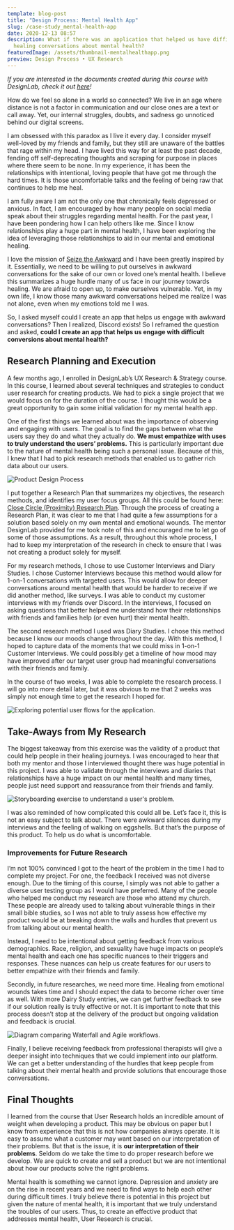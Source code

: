 ```yaml
---
template: blog-post
title: "Design Process: Mental Health App"
slug: /case-study_mental-health-app
date: 2020-12-13 08:57
description: What if there was an application that helped us have difficult but
  healing conversations about mental health?
featuredImage: /assets/thumbnail-mentalhealthapp.png
preview: Design Process • UX Research
---
```

<!--StartFragment-->

*If you are interested in the documents created during this course with DesignLab, check it out [here](https://www.figma.com/file/YhsOddOdM3LjuIgce3HQao/DesignLab?node-id=13%3A59)!*

How do we feel so alone in a world so connected? We live in an age where distance is not a factor in communication and our close ones are a text or call away. Yet, our internal struggles, doubts, and sadness go unnoticed behind our digital screens.

I am obsessed with this paradox as I live it every day. I consider myself well-loved by my friends and family, but they still are unaware of the battles that rage within my head. I have lived this way for at least the past decade, fending off self-deprecating thoughts and scraping for purpose in places where there seem to be none. In my experience, it has been the relationships with intentional, loving people that have got me through the hard times. It is those uncomfortable talks and the feeling of being raw that continues to help me heal.

I am fully aware I am not the only one that chronically feels depressed or anxious. In fact, I am encouraged by how many people on social media speak about their struggles regarding mental health. For the past year, I have been pondering how I can help others like me. Since I know relationships play a huge part in mental health, I have been exploring the idea of leveraging those relationships to aid in our mental and emotional healing.

I love the mission of [Seize the Awkward](https://seizetheawkward.org/) and I have been greatly inspired by it. Essentially, we need to be willing to put ourselves in awkward conversations for the sake of our own or loved one’s mental health. I believe this summarizes a huge hurdle many of us face in our journey towards healing. We are afraid to open up, to make ourselves vulnerable. Yet, in my own life, I know those many awkward conversations helped me realize I was not alone, even when my emotions told me I was.

So, I asked myself could I create an app that helps us engage with awkward conversations? Then I realized, Discord exists! So I reframed the question and asked, **could I create an app that helps us engage with difficult conversions about mental health?**

<!--EndFragment-->

<!--StartFragment-->

## Research Planning and Execution

A few months ago, I enrolled in DesignLab’s UX Research & Strategy course. In this course, I learned about several techniques and strategies to conduct user research for creating products. We had to pick a single project that we would focus on for the duration of the course. I thought this would be a great opportunity to gain some initial validation for my mental health app.

One of the first things we learned about was the importance of observing and engaging with users. The goal is to find the gaps between what the users say they do and what they actually do. **We must empathize with uses to truly understand the users’ problems.** This is particularly important due to the nature of mental health being such a personal issue. Because of this, I knew that I had to pick research methods that enabled us to gather rich data about our users.

![Product Design Process](/assets/diagram_v3.png "Overview of the design process taught by DesignLabs")

I put together a Research Plan that summarizes my objectives, the research methods, and identifies my user focus groups. All this could be found here: [Close Circle (Proximity) Research Plan](https://docs.google.com/document/d/1cvhdw_Z0L3Ph6LhkHJi0Xfx3z0sqvMRMExkWEVpCEjw/edit?usp=sharing). Through the process of creating a Research Plan, it was clear to me that I had quite a few assumptions for a solution based solely on my own mental and emotional wounds. The mentor DesignLab provided for me took note of this and encouraged me to let go of some of those assumptions. As a result, throughout this whole process, I had to keep my interpretation of the research in check to ensure that I was not creating a product solely for myself.

For my research methods, I chose to use Customer Interviews and Diary Studies. I chose Customer Interviews because this method would allow for 1-on-1 conversations with targeted users. This would allow for deeper conversations around mental health that would be harder to receive if we did another method, like surveys. I was able to conduct my customer interviews with my friends over Discord. In the interviews, I focused on asking questions that better helped me understand how their relationships with friends and families help (or even hurt) their mental health.

The second research method I used was Diary Studies. I chose this method because I know our moods change throughout the day. With this method, I hoped to capture data of the moments that we could miss in 1-on-1 Customer Interviews. We could possibly get a timeline of how mood may have improved after our target user group had meaningful conversations with their friends and family.

In the course of two weeks, I was able to complete the research process. I will go into more detail later, but it was obvious to me that 2 weeks was simply not enough time to get the research I hoped for.

![Exploring potential user flows for the application.](/assets/userflow_v1.jpg "Towards the end of the course we focused on creating user flows and low-fidelity mockups.")

<!--EndFragment-->

<!--StartFragment-->

## Take-Aways from My Research

The biggest takeaway from this exercise was the validity of a product that could help people in their healing journeys. I was encouraged to hear that both my mentor and those I interviewed thought there was huge potential in this project. I was able to validate through the interviews and diaries that relationships have a huge impact on our mental health and many times, people just need support and reassurance from their friends and family.

![Storyboarding exercise to understand a user's problem.](/assets/storyboardreview_v1.png "Feedback to validate how accurately I captured the user's problem.")

I was also reminded of how complicated this could all be. Let’s face it, this is not an easy subject to talk about. There were awkward silences during my interviews and the feeling of walking on eggshells. But that’s the purpose of this product. To help us do what is uncomfortable.

### Improvements for Future Research

I’m not 100% convinced I got to the heart of the problem in the time I had to complete my project. For one, the feedback I received was not diverse enough. Due to the timing of this course, I simply was not able to gather a diverse user testing group as I would have preferred. Many of the people who helped me conduct my research are those who attend my church. These people are already used to talking about vulnerable things in their small bible studies, so I was not able to truly assess how effective my product would be at breaking down the walls and hurdles that prevent us from talking about our mental health.

Instead, I need to be intentional about getting feedback from various demographics. Race, religion, and sexuality have huge impacts on people’s mental health and each one has specific nuances to their triggers and responses. These nuances can help us create features for our users to better empathize with their friends and family.

Secondly, in future researches, we need more time. Healing from emotional wounds takes time and I should expect the data to become richer over time as well. With more Dairy Study entries, we can get further feedback to see if our solution really is truly effective or not. It is important to note that this process doesn’t stop at the delivery of the product but ongoing validation and feedback is crucial.

![Diagram comparing Waterfall and Agile workflows.](/assets/ux-delivery.png "The Agile workflow would allow us to receive constant feedback from users.")

Finally, I believe receiving feedback from professional therapists will give a deeper insight into techniques that we could implement into our platform. We can get a better understanding of the hurdles that keep people from talking about their mental health and provide solutions that encourage those conversations.

<!--EndFragment-->

<!--StartFragment-->

## Final Thoughts

I learned from the course that User Research holds an incredible amount of weight when developing a product. This may be obvious on paper but I know from experience that this is not how companies always operate. It is easy to assume what a customer may want based on our interpretation of their problems. But that is the issue, it is **our interpretation of their problems**. Seldom do we take the time to do proper research before we develop. We are quick to create and sell a product but we are not intentional about how our products solve the right problems.

Mental health is something we cannot ignore. Depression and anxiety are on the rise in recent years and we need to find ways to help each other during difficult times. I truly believe there is potential in this project but given the nature of mental health, it is important that we truly understand the troubles of our users. Thus, to create an effective product that addresses mental health, User Research is crucial.

<!--EndFragment-->
